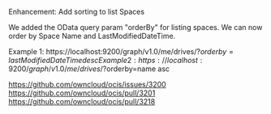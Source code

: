 Enhancement: Add sorting to list Spaces

We added the OData query param "orderBy" for listing spaces. We can now order by Space Name and LastModifiedDateTime.

Example 1: https://localhost:9200/graph/v1.0/me/drives/?$orderby=lastModifiedDateTime desc
Example 2: https://localhost:9200/graph/v1.0/me/drives/?$orderby=name asc

https://github.com/owncloud/ocis/issues/3200
https://github.com/owncloud/ocis/pull/3201
https://github.com/owncloud/ocis/pull/3218
